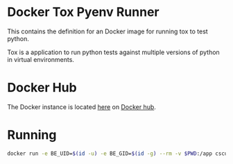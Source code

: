 Docker Tox Pyenv Runner
=======================
This contains the definition for an Docker image for running tox to test python.

Tox is a application to run python tests against multiple versions of python in
virtual environments.

Docker Hub
==========

The Docker instance is located
[here](https://hub.docker.com/r/cscutcher/tox-pyenv-runner/) on
[Docker hub](https://hub.docker.com).

Running
=======

```bash
docker run -e BE_UID=$(id -u) -e BE_GID=$(id -g) --rm -v $PWD:/app cscutcher/tox-pyenv-runner
```
